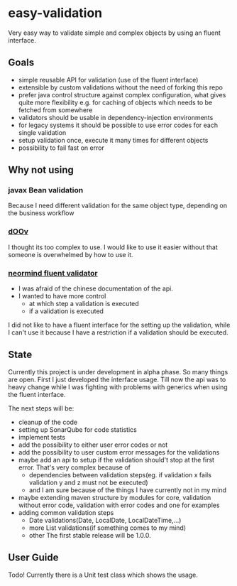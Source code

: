 # easy-validation
Very easy way to validate simple and complex objects by using an fluent interface.


## Goals
- simple reusable API for validation (use of the fluent interface)
- extensible by custom validations without the need of forking this repo
- prefer java control structure against complex configuration, what gives quite more flexibility e.g. for caching of objects which needs to be fetched from somewhere
- validators should be usable in dependency-injection environments
- for legacy systems it should be possible to use error codes for each single validation
- setup validation once, execute it many times for different objects
- possibility to fail fast on error

## Why not using
### javax Bean validation
Because I need different validation for the same object type, depending on the business workflow
### [dOOv](https://github.com/lesfurets/dOOv)
I thought its too complex to use. I would like to use it easier without that someone is overwhelmed by how to use it.
### [neormind fluent validator](https://github.com/neoremind/fluent-validator)
* I was afraid of the chinese documentation of the api.
* I wanted to have more control 
  * at which step a validation is executed  
  * if a validation is executed
  
I did not like to have a fluent interface for the setting up the validation, while I can't use it because I have a restriction if a validation should be executed.

## State
Currently this project is under development in alpha phase. 
So many things are open. First I just developed the interface usage. 
Till now the api was to heavy change while I was fighting with problems with generics when using the fluent interface.

The next steps will be:
* cleanup of the code
* setting up SonarQube for code statistics
* implement tests
* add the possibility to either user error codes or not
* add the possibility to user custom error messages for the validations
* maybe add an api to setup if the validation should't stop at the first error. That's very complex because of
  * dependencies between validation steps(eg. if validation x fails validation y and z must not be executed)
  * and I am sure because of the things I have currently not in my mind 
* maybe extending maven structure by modules for core, validation without error code, validation with error codes and one for examples
* adding common validation steps
  * Date validations(Date, LocalDate, LocalDateTime,...)
  * more List validations(if something comes to my mind)
  * other
The first stable release will be 1.0.0.

## User Guide
Todo! 
Currently there is a Unit test class which shows the usage.
